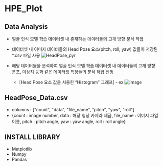 # HPE_Plot



## Data Analysis
- 얼굴 인식 모델 학습 데이터셋 내 존재하는 데이터들의 고개 방향 분석 작업
- 데이터셋 내 이미지 데이터들의 Head Pose 요소(pitch, roll, yaw) 값들이 저장된 *.csv 파일 사용
   ![HeadPose_pyr](https://github.com/Movon-Algorithm/HPE_Plot/assets/132313547/92726af7-1ddc-4f78-91cd-5b90b1bb59f7)

- 해당 데이터들을 분석하여 얼굴 인식 모델 학습 데이터셋 내 데이터들의 고개 방향 분포, 이상치 등과 같은 데이터셋 특징들의 분석 작업 진행
  + [Head Pose 요소 값을 사용한 “Histogram” 그래프] - ex
    ![image](https://github.com/Movon-Algorithm/HPE_Plot/assets/132313547/32eb05e8-8c2d-40bc-86c3-0117d337b760)



## HeadPose_Data.csv
- columns : ["count", "data", "file_name", "pitch", "yaw", "roll"]
- {count : image number, data : 해당 영상 카메라 제품, file_name : 이미지 파일 이름, pitch : pitch angle, yaw : yaw angle, roll : roll angle}




## INSTALL LIBRARY
- Matplotlib
- Numpy
- Pandas
